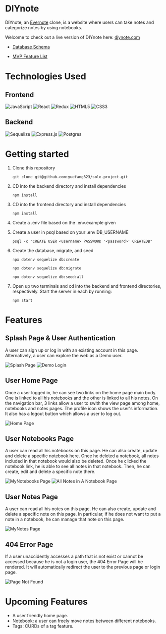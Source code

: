 # DIYnote

DIYnote, an [Evernote](https://evernote.com/) clone, is a website where users can take notes and categorize notes by using notebooks. 

Welcome to check out a live version of DIYnote here: [diynote.com](https://diynote.herokuapp.com/)

- [Database Schema](https://github.com/yuefang323/DIYnote/wiki/Database-Schema)

- [MVP Feature List](https://github.com/yuefang323/DIYnote/wiki/MVP-Feature-List)

# Technologies Used
## Frontend
![JavaScript](https://img.shields.io/badge/javascript-%23323330.svg?style=for-the-badge&logo=javascript&logoColor=%23F7DF1E)
![React](https://img.shields.io/badge/react-%23323330.svg?style=for-the-badge&logo=react&logoColor=%blue)
![Redux](https://img.shields.io/badge/react-purple.svg?style=for-the-badge&logo=redux&logoColor=white)
![HTML5](https://img.shields.io/badge/html5-%23E34F26.svg?style=for-the-badge&logo=html5&logoColor=white)
![CSS3](https://img.shields.io/badge/css3-%231572B6.svg?style=for-the-badge&logo=css3&logoColor=white)
## Backend
![Sequelize](https://img.shields.io/badge/Sequelize-52B0E7?style=for-the-badge&logo=Sequelize&logoColor=white)
![Express.js](https://img.shields.io/badge/express.js-%23404d59.svg?style=for-the-badge&logo=express&logoColor=%2361DAFB)
![Postgres](https://img.shields.io/badge/postgres-%23316192.svg?style=for-the-badge&logo=postgresql&logoColor=white)

# Getting started
1. Clone this repository

   ```git clone git@github.com:yuefang323/solo-project.git```

2. CD into the backend directory and install dependencies

   ```npm install```
    
3. CD into the frontend directory and install dependencies

   ```npm install```
    
4. Create a .env file based on the .env.example given

6. Create a user in psql based on your .env DB_USERNAME

   ```psql -c "CREATE USER <username> PASSWORD '<password>' CREATEDB"```
  
6. Create the database, migrate, and seed
  
   ```npx dotenv sequelize db:create```
   
   ```npx dotenv sequelize db:migrate```
   
   ```npx dotenv sequelize db:seed:all```
   
7. Open up two terminals and cd into the backend and frontend directories, respectively. Start the server in each by running:

   ```npm start```

# Features
## Splash Page & User Authentication
A user can sign up or log in with an existing account in this page. Alternatively, a user can explore the web as a Demo user. 

![Splash Page](./imgs/splash.png)
![Demo Login](./imgs/demo-login.png)

## User Home Page
Once a user logged in, he can see two links on the home page main body. One is linked to all his notebooks and the other is linked to all his notes. On the navigation bar, 3 links allow a user to swith the view page among home, notebooks and notes pages. The profile icon shows the user's information. It also has a logout button which allows a user to log out. 

![Home Page](./imgs//home.png)

## User Notebooks Page
A user can read all his notebooks on this page. He can also create, update and delete a specific notebook here. Once he deleted a notebook, all notes included in that notebook would also be deleted. Once he clicked the notebook link, he is able to see all notes in that notebook. Then, he can create, edit and delete a specific note there. 

![MyNotebooks Page](./imgs/my-notebooks.png)
![All Notes in A Notebook Page](./imgs/all-notes-in-a-notebook.png)

## User Notes Page
A user can read all his notes on this page. He can also create, update and delete a specific note on this page. In particular, if he does not want to put a note in a notebook, he can manage that note on this page. 

![MyNotes Page](./imgs/my-notes.png)

## 404 Error Page 
If a user unaccidently accesses a path that is not exist or cannot be accessed because he is not a login user, the 404 Error Page will be rendered. It will automatically redirect the user to the previous page or login page. 

![Page Not Found](./imgs/error-page.png)

# Upcoming Features
- A user friendly home page. 
- Notebook: a user can freely move notes between different notebooks. 
- Tags: CURDs of a tag feature. 
